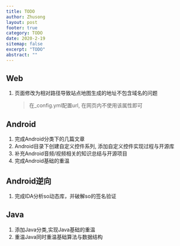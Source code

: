 ```yaml
---
title: TODO
author: Zhusong
layout: post
footer: true
category: TODO
date: 2020-2-19
sitemap: false
excerpt: "TODO"
abstract: ""
---
```


## Web
1. 页面修改为相对路径导致站点地图生成的地址不包含域名的问题  
	
	> 在_config.yml配置url, 在网页内不使用该属性即可

## Android
1. 完成Android分类下的几篇文章
2. Android目录下创建自定义控件系列, 添加自定义控件实现过程与开源库
3. 补充Android音频/视频相关的知识总结与开源项目
4. 完成Android基础的重温

## Android逆向
1. 完成IDA分析so动态库，并破解so的签名验证

## Java
1. 添加Java分类,实现Java基础的重温
2. 重温Java同时重温基础算法与数据结构
